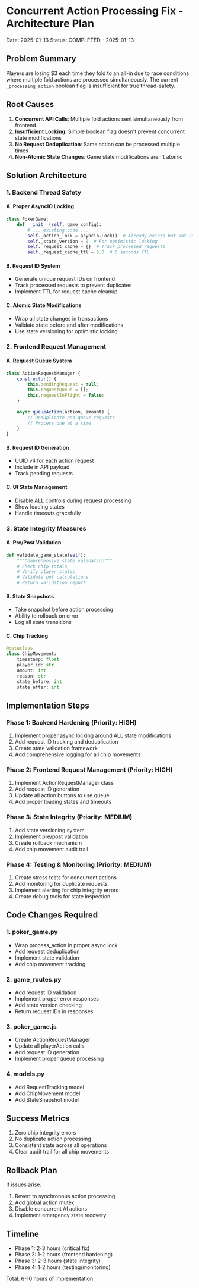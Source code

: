 # Concurrent Action Processing Fix - Architecture Plan
Date: 2025-01-13
Status: COMPLETED - 2025-01-13

## Problem Summary
Players are losing $3 each time they fold to an all-in due to race conditions where multiple fold actions are processed simultaneously. The current `_processing_action` boolean flag is insufficient for true thread-safety.

## Root Causes
1. **Concurrent API Calls**: Multiple fold actions sent simultaneously from frontend
2. **Insufficient Locking**: Simple boolean flag doesn't prevent concurrent state modifications  
3. **No Request Deduplication**: Same action can be processed multiple times
4. **Non-Atomic State Changes**: Game state modifications aren't atomic

## Solution Architecture

### 1. Backend Thread Safety

#### A. Proper AsyncIO Locking
```python
class PokerGame:
    def __init__(self, game_config):
        # ... existing code ...
        self._action_lock = asyncio.Lock()  # Already exists but not used properly
        self._state_version = 0  # For optimistic locking
        self._request_cache = {}  # Track processed requests
        self._request_cache_ttl = 5.0  # 5 seconds TTL
```

#### B. Request ID System
- Generate unique request IDs on frontend
- Track processed requests to prevent duplicates
- Implement TTL for request cache cleanup

#### C. Atomic State Modifications
- Wrap all state changes in transactions
- Validate state before and after modifications
- Use state versioning for optimistic locking

### 2. Frontend Request Management

#### A. Request Queue System
```javascript
class ActionRequestManager {
    constructor() {
        this.pendingRequest = null;
        this.requestQueue = [];
        this.requestInFlight = false;
    }
    
    async queueAction(action, amount) {
        // Deduplicate and queue requests
        // Process one at a time
    }
}
```

#### B. Request ID Generation
- UUID v4 for each action request
- Include in API payload
- Track pending requests

#### C. UI State Management
- Disable ALL controls during request processing
- Show loading states
- Handle timeouts gracefully

### 3. State Integrity Measures

#### A. Pre/Post Validation
```python
def validate_game_state(self):
    """Comprehensive state validation"""
    # Check chip totals
    # Verify player states
    # Validate pot calculations
    # Return validation report
```

#### B. State Snapshots
- Take snapshot before action processing
- Ability to rollback on error
- Log all state transitions

#### C. Chip Tracking
```python
@dataclass
class ChipMovement:
    timestamp: float
    player_id: str
    amount: int
    reason: str
    state_before: int
    state_after: int
```

## Implementation Steps

### Phase 1: Backend Hardening (Priority: HIGH)
1. Implement proper async locking around ALL state modifications
2. Add request ID tracking and deduplication
3. Create state validation framework
4. Add comprehensive logging for all chip movements

### Phase 2: Frontend Request Management (Priority: HIGH)
1. Implement ActionRequestManager class
2. Add request ID generation
3. Update all action buttons to use queue
4. Add proper loading states and timeouts

### Phase 3: State Integrity (Priority: MEDIUM)
1. Add state versioning system
2. Implement pre/post validation
3. Create rollback mechanism
4. Add chip movement audit trail

### Phase 4: Testing & Monitoring (Priority: MEDIUM)
1. Create stress tests for concurrent actions
2. Add monitoring for duplicate requests
3. Implement alerting for chip integrity errors
4. Create debug tools for state inspection

## Code Changes Required

### 1. poker_game.py
- Wrap process_action in proper async lock
- Add request deduplication
- Implement state validation
- Add chip movement tracking

### 2. game_routes.py
- Add request ID validation
- Implement proper error responses
- Add state version checking
- Return request IDs in responses

### 3. poker_game.js
- Create ActionRequestManager
- Update all playerAction calls
- Add request ID generation
- Implement proper queue processing

### 4. models.py
- Add RequestTracking model
- Add ChipMovement model
- Add StateSnapshot model

## Success Metrics
1. Zero chip integrity errors
2. No duplicate action processing
3. Consistent state across all operations
4. Clear audit trail for all chip movements

## Rollback Plan
If issues arise:
1. Revert to synchronous action processing
2. Add global action mutex
3. Disable concurrent AI actions
4. Implement emergency state recovery

## Timeline
- Phase 1: 2-3 hours (critical fix)
- Phase 2: 1-2 hours (frontend hardening)
- Phase 3: 2-3 hours (state integrity)
- Phase 4: 1-2 hours (testing/monitoring)

Total: 6-10 hours of implementation